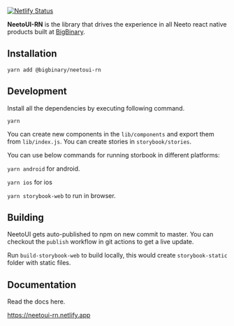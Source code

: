 [![Netlify Status](https://api.netlify.com/api/v1/badges/1772e21c-61b9-4100-9b2e-9b0d1ce6a210/deploy-status)](https://app.netlify.com/sites/neetoui-rn/deploys)


**NeetoUI-RN** is the library that drives the experience in all Neeto react native products built at [BigBinary](https://www.bigbinary.com).

## Installation

```
yarn add @bigbinary/neetoui-rn
```

## Development

Install all the dependencies by executing following command.

```
yarn
```

You can create new components in the `lib/components` and export them from `lib/index.js`. You can create stories in `storybook/stories`.

You can use below commands for running storbook in different platforms:

`yarn android` for android.

`yarn ios` for ios 

`yarn storybook-web` to run in browser.

## Building

NeetoUI gets auto-published to npm on new commit to master. You can checkout the `publish` workflow in git actions to get a live update.

Run `build-storybook-web` to build locally, this would create `storybook-static` folder with static files.

## Documentation

Read the docs here.

https://neetoui-rn.netlify.app
